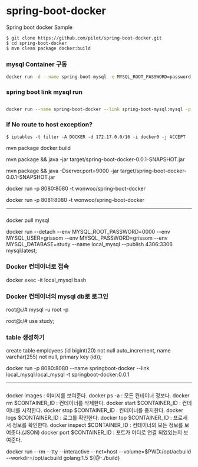# spring-boot-docker

Spring boot docker Sample


```
$ git clone https://github.com/pilot/spring-boot-docker.git
$ cd spring-boot-docker
$ mvn clean package docker:build
```

### mysql Container 구동 
 
```bash 
docker run -d --name spring-boot-mysql -e MYSQL_ROOT_PASSWORD=password -e MYSQL_DATABASE=docker -e MYSQL_USER=dbuser -e MYSQL_PASSWORD=dbpassword -d mysql:latest

```

### spring boot link mysql run

```bash 

docker run --name spring-boot-docker --link spring-boot-mysql:mysql -p 8080:8080  -d wonwoo/spring-boot-docker

```


### if **No route to host** exception?
```
$ iptables -t filter -A DOCKER -d 172.17.0.0/16 -i docker0 -j ACCEPT
```


mvn package docker:build

mvn package && java -jar target/spring-boot-docker-0.0.1-SNAPSHOT.jar

mvn package && java -Dserver.port=9000 -jar target/spring-boot-docker-0.0.1-SNAPSHOT.jar 

docker run -p 8080:8080 -t wonwoo/spring-boot-docker

docker run -p 8081:8080 -t wonwoo/spring-boot-docker


---

###
docker pull mysql

docker run --detach --env MYSQL_ROOT_PASSWORD=0000 --env MYSQL_USER=grissom --env MYSQL_PASSWORD=grissom --env MYSQL_DATABASE=study --name local_mysql --publish 4306:3306 mysql:latest;

### Docker 컨테이너로 접속
docker exec -it local_mysql bash

### Docker 컨테이너의 mysql db로 로그인 

root@:/# mysql -u root -p

root@:/# use study;

### table 생성하기
create table employees (id bigint(20) not null auto_increment, name varchar(255) not null, primary key (id));

docker run -p 8080:8080 --name springboot-docker --link local_mysql:local_mysql -t springboot-docker:0.0.1


---

### 

docker images : 이미지를 보여준다.
docker ps -a : 모든 컨테이너 정보다.
docker rm $CONTAINER_ID : 컨테이너를 삭제한다.
docker start $CONTAINER_ID : 컨테이너를 시작한다.
docker stop $CONTAINER_ID : 컨테이너를 중지한다. 
docker logs $CONTAINER_ID : 로그를 확인한다.
docker top $CONTAINER_ID : 프로세서 정보를 확인한다.
docker inspect $CONTAINER_ID : 컨테이너의 모든 정보를 보여준다.(JSON)
docker port $CONTAINER_ID : 포트가 어디로 연결 되었있는지 보여준다.


docker run --rm --tty --interactive --net=host --volume=$PWD:/opt/acbuild --workdir=/opt/acbuild golang:1.5 ${@-./build}
